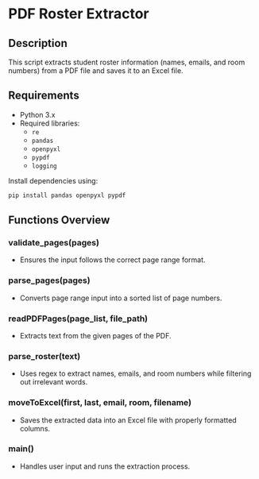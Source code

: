 # PDF Roster Extractor

## Description
This script extracts student roster information (names, emails, and room numbers) from a PDF file and saves it to an Excel file.

## Requirements
- Python 3.x
- Required libraries:
  - `re`
  - `pandas`
  - `openpyxl`
  - `pypdf`
  - `logging`

Install dependencies using:
```bash
pip install pandas openpyxl pypdf
```
## Functions Overview
### validate_pages(pages)
- Ensures the input follows the correct page range format.
### parse_pages(pages)
- Converts page range input into a sorted list of page numbers.
### readPDFPages(page_list, file_path)
- Extracts text from the given pages of the PDF.
### parse_roster(text)
- Uses regex to extract names, emails, and room numbers while filtering out irrelevant words.
### moveToExcel(first, last, email, room, filename)
- Saves the extracted data into an Excel file with properly formatted columns.
### main()
- Handles user input and runs the extraction process.
